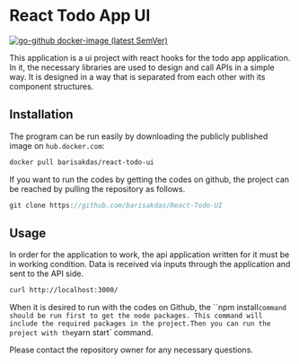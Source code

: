 # React Todo App UI

[![go-github docker-image (latest SemVer)](https://img.shields.io/github/v/release/google/go-github?sort=semver)](https://hub.docker.com/repository/docker/barisakdas/react-todo-ui)

This application is a ui project with react hooks for the todo app application. In it, the necessary libraries are used to design and call APIs in a simple way. It is designed in a way that is separated from each other with its component structures.

## Installation

The program can be run easily by downloading the publicly published image on `hub.docker.com`:

```bash
docker pull barisakdas/react-todo-ui
```

If you want to run the codes by getting the codes on github, the project can be reached by pulling the repository as follows.

```go
git clone https://github.com/barisakdas/React-Todo-UI
```

## Usage

In order for the application to work, the api application written for it must be in working condition. Data is received via inputs through the application and sent to the API side.

```bash
curl http://localhost:3000/
```

When it is desired to run with the codes on Github, the ``npm install` command should be run first to get the node packages. This command will include the required packages in the project.Then you can run the project with the `yarn start` command.

Please contact the repository owner for any necessary questions.
